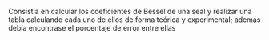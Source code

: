 Consistía en calcular los coeficientes de Bessel de una seal y realizar una tabla calculando cada uno de ellos de forma teórica y experimental; 
además debía encontrase el porcentaje de error entre ellas
